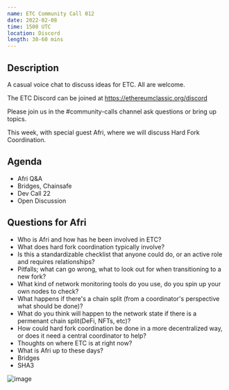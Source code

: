 ```yaml
---
name: ETC Community Call 012
date: 2022-02-08
time: 1500 UTC
location: Discord
length: 30-60 mins
---
```


## Description

A casual voice chat to discuss ideas for ETC. All are welcome.

The ETC Discord can be joined at https://ethereumclassic.org/discord

Please join us in the #community-calls channel ask questions or bring up topics.

This week, with special guest Afri, where we will discuss Hard Fork Coordination.

## Agenda

- Afri Q&A
- Bridges, Chainsafe
- Dev Call 22
- Open Discussion

## Questions for Afri

- Who is Afri and how has he been involved in ETC?
- What does hard fork coordination typically involve?
- Is this a standardizable checklist that anyone could do, or an active role and requires relationships?
- Pitfalls; what can go wrong, what to look out for when transitioning to a new fork?
- What kind of network monitoring tools do you use, do you spin up your own nodes to check?
- What happens if there's a chain split (from a coordinator's perspective what should be done)?
- What do you think will happen to the network state if there is a permenant chain split(DeFi, NFTs, etc)?
- How could hard fork coordination be done in a more decentralized way, or does it need a central coordinator to help?
- Thoughts on where ETC is at right now?
- What is Afri up to these days?
- Bridges
- SHA3

![image](https://user-images.githubusercontent.com/1696942/151510249-e111d0ed-061b-474d-bba2-203d5d766508.png)
